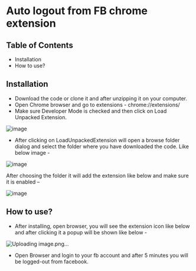 # Auto logout from FB chrome extension

## Table of Contents

* Installation
* How to use?

## Installation

* Download the code or clone it and after unzipping it on your computer.
* Open Chrome browser and go to extensions - chrome://extensions/
* Make sure Developer Mode is checked and then click on Load Unpacked Extension.

![image](https://github.com/sobby01/FB-LogOutExtension/assets/3829498/55266b89-0fd8-4fcd-8cb9-130826eff586)

* After clicking on LoadUnpackedExtension will open a browse folder dialog and select the folder where you have downloaded the code. Like below image - 

![image](https://github.com/sobby01/FB-LogOutExtension/assets/3829498/0dd50acd-8d8d-4782-9455-eb4b6f60b608)


After choosing the folder it will add the extension like below and make sure it is enabled –

![image](https://github.com/sobby01/FB-LogOutExtension/assets/3829498/ddfe0bbf-a0de-445f-a1fb-b9cb7aad0ffb)


## How to use?

* After installing, open browser, you will see the extension icon like below and after clicking it a popup will be shown like below -

![Uploading image.png…]()

* Open Browser and login to your fb account and after 5 minutes you will be logged-out from facebook. 
